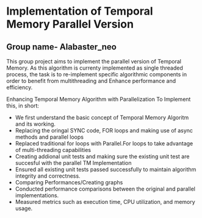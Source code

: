 # Implementation of Temporal Memory Parallel Version
## Group name- Alabaster_neo


This group project aims to implement the parallel version of Temporal Memory. As this algorithm is currenty implemented as single threaded process, the task is to re-implement specific algorithmic components in order to benefit from multithreading and Enhance performance and efficiency.

Enhancing Temporal Memory Algorithm with Parallelization
To Implement this, in short:

* We first understand the basic concept of Temporal Memory Algoritm and its working.
* Replacing the oringal SYNC code, FOR loops and making use of async methods and parallel loops
* Replaced traditional for loops with Parallel.For loops to take advantage of multi-threading capabilities
* Creating addional unit tests and making sure the existing unit test are succesful with the parallel TM Implementation
* Ensured all existing unit tests passed successfully to maintain algorithm integrity and correctness.
* Comparing Performances/Creating graphs
* Conducted performance comparisons between the original and parallel implementations.
* Measured metrics such as execution time, CPU utilization, and memory usage.

